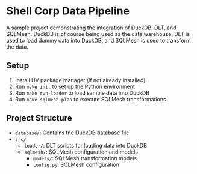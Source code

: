 # Shell Corp Data Pipeline

A sample project demonstrating the integration of DuckDB, DLT, and SQLMesh. 
DuckDB is of course being used as the data warehouse, DLT is used to load dummy data into DuckDB, and SQLMesh is used to transform the data.

## Setup

1. Install UV package manager (if not already installed)
2. Run `make init` to set up the Python environment
3. Run `make run-loader` to load sample data into DuckDB
4. Run `make sqlmesh-plan` to execute SQLMesh transformations

## Project Structure

- `database/`: Contains the DuckDB database file
- `src/`
  - `loader/`: DLT scripts for loading data into DuckDB
  - `sqlmesh/`: SQLMesh configuration and models
    - `models/`: SQLMesh transformation models
    - `config.py`: SQLMesh configuration
